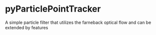 # pyParticlePointTracker
A simple particle filter that utilizes the farneback optical flow and can be extended by features
